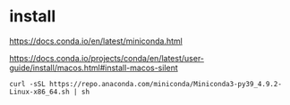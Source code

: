 # install

https://docs.conda.io/en/latest/miniconda.html

https://docs.conda.io/projects/conda/en/latest/user-guide/install/macos.html#install-macos-silent

```
curl -sSL https://repo.anaconda.com/miniconda/Miniconda3-py39_4.9.2-Linux-x86_64.sh | sh
```
